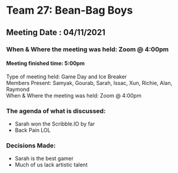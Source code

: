 # Team 27: Bean-Bag Boys
## Meeting Date : 04/11/2021
### When & Where the meeting was held: Zoom @ 4:00pm
#### Meeting finished time: 5:00pm 
Type of meeting held: Game Day and Ice Breaker\
Members Present: Samyak, Gourab, Sarah, Issac, Xun, Richie, Alan, Raymond\
When & Where the meeting was held: Zoom @ 4:00pm
### The agenda of what is discussed: 
* Sarah won the Scribble.IO by far
* Back Pain LOL

### Decisions Made:
* Sarah is the best gamer
* Much of us lack artistic talent
